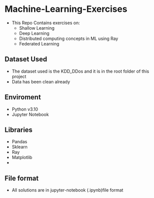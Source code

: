 # Machine-Learning-Exercises
- This Repo Contains exercises on:
    - Shallow Learning
    - Deep Learning 
    - Distributed computing concepts in ML using Ray
    - Federated Learning 

## Dataset Used
- The dataset used is the KDD_DDos and it is in the root folder of this project
- Data has been clean already 

## Enviroment 
- Python v3.10
- Jupyter Notebook

## Libraries 
- Pandas
- Sklearn
- Ray
- Matplotlib
- 


## File format
- All solutions are in jupyter-notebook (.ipynb)file format

